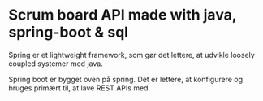 # Scrum board API made with java, spring-boot & sql

Spring er et lightweight framework, som gør det lettere, at udvikle loosely coupled systemer med java.

Spring boot er bygget oven på spring. Det er lettere, at konfigurere og bruges primært til, at lave REST APIs med.
